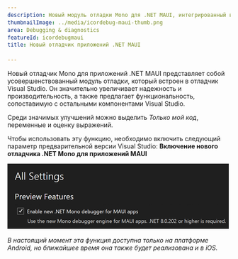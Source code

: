 ```yaml
---
description: Новый модуль отладки Mono для .NET MAUI, интегрированный в отладчик Visual Studio Core.
thumbnailImage: ../media/icordebug-maui-thumb.png
area: Debugging & diagnostics
featureId: icordebugmaui
title: Новый отладчик приложений .NET MAUI

---
```



Новый отладчик Mono для приложений .NET MAUI представляет собой усовершенствованный модуль отладки, который встроен в отладчик Visual Studio. Он значительно увеличивает надежность и производительность, а также предлагает функциональность, сопоставимую с остальными компонентами Visual Studio.

Среди значимых улучшений можно выделить *Только мой код*, переменные и оценку выражений.

Чтобы использовать эту функцию, необходимо включить следующий параметр предварительной версии Visual Studio: **Включение нового отладчика .NET Mono для приложений MAUI**

![Новый отладчик приложений .NET MAUI](../media/icordebug-maui.png)

*В настоящий момент эта функция доступна только на платформе Android, но ближайшее время она также будет реализована и в iOS.*
